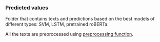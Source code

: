 ### Predicted values

Folder that contains texts and predictions based on the best models of different types: SVM, LSTM, pretrained roBERTa. 

All the texts are preprocessed using [preprocessing function](https://github.com/annedadaa/Offensive_Language_Identification/blob/d5d9b8599bced982179c9acd55cf9c99428432f5/train_predict/LanguageModels.py#L83).
